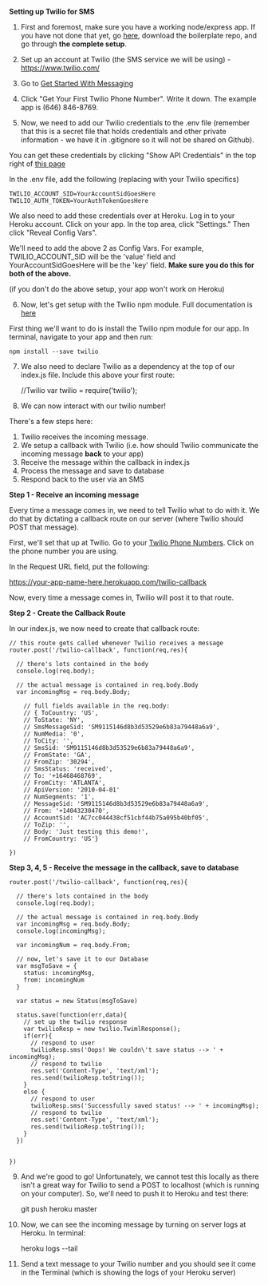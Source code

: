 **Setting up Twilio for SMS**

1) First and foremost, make sure you have a working node/express app. If you have not done that yet, go [here](https://github.com/sslover/node-express-api-boilerplate), download the boilerplate repo, and go through **the complete setup**.

2) Set up an account at Twilio (the SMS service we will be using) - https://www.twilio.com/

3) Go to [Get Started With Messaging](https://www.twilio.com/user/account/messaging/getting-started)

4) Click "Get Your First Twilio Phone Number". Write it down. The example app is (646) 846-8769.

5) Now, we need to add our Twilio credentials to the .env file (remember that this is a secret file that holds credentials and other private information - we have it in .gitignore so it will not be shared on Github).

You can get these credentials by clicking "Show API Credentials" in the top right of [this page](https://www.twilio.com/user/account/messaging/dashboard)

In the .env file, add the following (replacing with your Twilio specifics)

	TWILIO_ACCOUNT_SID=YourAccountSidGoesHere
	TWILIO_AUTH_TOKEN=YourAuthTokenGoesHere

We also need to add these credentials over at Heroku. Log in to your Heroku account. Click on your app. In the top area, click "Settings." Then click "Reveal Config Vars". 

We'll need to add the above 2 as Config Vars. For example, TWILIO_ACCOUNT_SID will be the 'value' field and YourAccountSidGoesHere will be the 'key' field. **Make sure you do this for both of the above.** 

(if you don't do the above setup, your app won't work on Heroku)

6) Now, let's get setup with the Twilio npm module. Full documentation is [here](http://twilio.github.io/twilio-node/)

First thing we'll want to do is install the Twilio npm module for our app. In terminal, navigate to your app and then run:

	npm install --save twilio

7) We also need to declare Twilio as a dependency at the top of our index.js file. Include this above your first route:

	//Twilio
	var twilio = require('twilio');

8) We can now interact with our twilio number!

There's a few steps here:

1. Twilio receives the incoming message.
2. We setup a callback with Twilio (i.e. how should Twilio communicate the incoming message **back** to your app)
3. Receive the message within the callback in index.js
4. Process the message and save to database
5. Respond back to the user via an SMS

**Step 1 -  Receive an incoming message**

Every time a message comes in, we need to tell Twilio what to do with it. We do that by dictating a callback route on our server (where Twilio should POST that message).

First, we'll set that up at Twilio. Go to your [Twilio Phone Numbers](https://www.twilio.com/user/account/messaging/phone-numbers). Click on the phone number you are using.

In the Request URL field, put the following:

https://your-app-name-here.herokuapp.com/twilio-callback

Now, every time a message comes in, Twilio will post it to that route.

**Step 2 -  Create the Callback Route**

In our index.js, we now need to create that callback route:

	// this route gets called whenever Twilio receives a message
	router.post('/twilio-callback', function(req,res){

	  // there's lots contained in the body
	  console.log(req.body);

	  // the actual message is contained in req.body.Body
	  var incomingMsg = req.body.Body;

		// full fields available in the req.body:
		// { ToCountry: 'US',
		// ToState: 'NY',
		// SmsMessageSid: 'SM9115146d8b3d53529e6b83a79448a6a9',
		// NumMedia: '0',
		// ToCity: '',
		// SmsSid: 'SM9115146d8b3d53529e6b83a79448a6a9',
		// FromState: 'GA',
		// FromZip: '30294',
		// SmsStatus: 'received',
		// To: '+16468468769',
		// FromCity: 'ATLANTA',
		// ApiVersion: '2010-04-01' 
		// NumSegments: '1',
		// MessageSid: 'SM9115146d8b3d53529e6b83a79448a6a9',
		// From: '+14043230470',
		// AccountSid: 'AC7cc044438cf51cbf44b75a095b40bf05',
		// ToZip: '',
		// Body: 'Just testing this demo!',
		// FromCountry: 'US'}			  

	})

**Step 3, 4, 5 -  Receive the message in the callback, save to database**

	router.post('/twilio-callback', function(req,res){

	  // there's lots contained in the body
	  console.log(req.body);

	  // the actual message is contained in req.body.Body
	  var incomingMsg = req.body.Body;
	  console.log(incomingMsg);

	  var incomingNum = req.body.From;

	  // now, let's save it to our Database
	  var msgToSave = {
	    status: incomingMsg,
	    from: incomingNum
	  }

	  var status = new Status(msgToSave)

	  status.save(function(err,data){
	    // set up the twilio response
	    var twilioResp = new twilio.TwimlResponse();
	    if(err){
	      // respond to user
	      twilioResp.sms('Oops! We couldn\'t save status --> ' + incomingMsg);
	      // respond to twilio
	      res.set('Content-Type', 'text/xml');
	      res.send(twilioResp.toString());      
	    }
	    else {
	      // respond to user
	      twilioResp.sms('Successfully saved status! --> ' + incomingMsg);
	      // respond to twilio
	      res.set('Content-Type', 'text/xml');
	      res.send(twilioResp.toString());     
	    }
	  })


	})

9) And we're good to go! Unfortunately, we cannot test this locally as there isn't a great way for Twilio to send a POST to localhost (which is running on your computer). So, we'll need to push it to Heroku and test there:

	git push heroku master

10) Now, we can see the incoming message by turning on server logs at Heroku. In terminal:
	
	heroku logs --tail

11) Send a text message to your Twilio number and you should see it come in the Terminal (which is showing the logs of your Heroku server)



	
